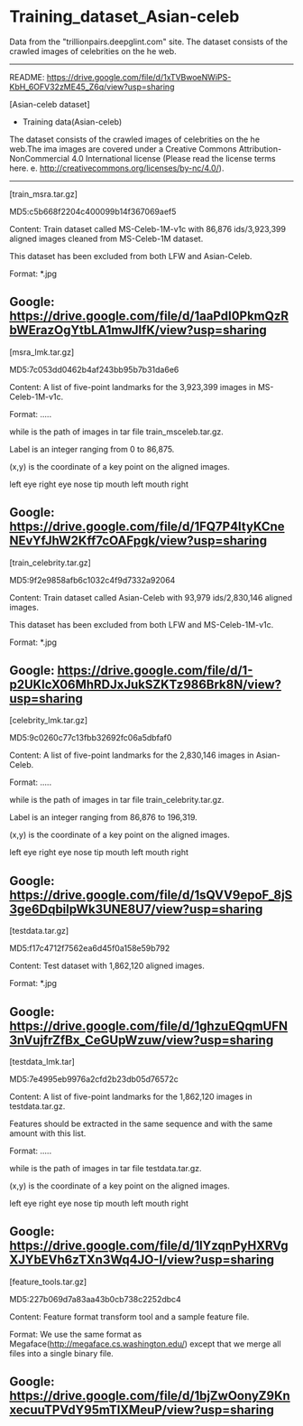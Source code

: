 # Training_dataset_Asian-celeb
Data from the "trillionpairs.deepglint.com" site. The dataset consists of the crawled images of celebrities on the he web. 

-------------------------------------------------------------------------------------------
README: https://drive.google.com/file/d/1xTVBwoeNWiPS-KbH_6OFV32zME45_Z6q/view?usp=sharing

[Asian-celeb dataset]

- Training data(Asian-celeb)

The dataset consists of the crawled images of celebrities on the he web.The ima images are covered under a Creative Commons Attribution-NonCommercial 4.0 International license (Please read the license terms here. e. http://creativecommons.org/licenses/by-nc/4.0/).

-------------------------------------------------------------------------------------------
[train_msra.tar.gz]

MD5:c5b668f2204c400099b14f367069aef5

Content: Train dataset called MS-Celeb-1M-v1c with 86,876 ids/3,923,399 aligned images cleaned from MS-Celeb-1M dataset.

This dataset has been excluded from both LFW and Asian-Celeb.

Format: *.jpg

Google: https://drive.google.com/file/d/1aaPdI0PkmQzRbWErazOgYtbLA1mwJIfK/view?usp=sharing
-------------------------------------------------------------------------------------------
[msra_lmk.tar.gz]

MD5:7c053dd0462b4af243bb95b7b31da6e6

Content: A list of five-point landmarks for the 3,923,399 images in MS-Celeb-1M-v1c.

Format:      ..... 

while  is the path of images in tar file train_msceleb.tar.gz.

Label is an integer ranging from 0 to 86,875.

(x,y) is the coordinate of a key point on the aligned images.

left eye
right eye
nose tip
mouth left
mouth right

Google: https://drive.google.com/file/d/1FQ7P4ItyKCneNEvYfJhW2Kff7cOAFpgk/view?usp=sharing
-------------------------------------------------------------------------------------------
[train_celebrity.tar.gz]

MD5:9f2e9858afb6c1032c4f9d7332a92064

Content: Train dataset called Asian-Celeb with 93,979 ids/2,830,146 aligned images.

This dataset has been excluded from both LFW and MS-Celeb-1M-v1c.

Format: *.jpg

Google: https://drive.google.com/file/d/1-p2UKlcX06MhRDJxJukSZKTz986Brk8N/view?usp=sharing
-------------------------------------------------------------------------------------------
[celebrity_lmk.tar.gz]

MD5:9c0260c77c13fbb32692fc06a5dbfaf0

Content: A list of five-point landmarks for the 2,830,146 images in Asian-Celeb.

Format:      ..... 

while  is the path of images in tar file train_celebrity.tar.gz.

Label is an integer ranging from 86,876 to 196,319.

(x,y) is the coordinate of a key point on the aligned images.

left eye
right eye
nose tip
mouth left
mouth right

Google: https://drive.google.com/file/d/1sQVV9epoF_8jS3ge6DqbilpWk3UNE8U7/view?usp=sharing
-------------------------------------------------------------------------------------------
[testdata.tar.gz]

MD5:f17c4712f7562ea6d45f0a158e59b792

Content: Test dataset with 1,862,120 aligned images.

Format: *.jpg

Google: https://drive.google.com/file/d/1ghzuEQqmUFN3nVujfrZfBx_CeGUpWzuw/view?usp=sharing
-------------------------------------------------------------------------------------------
[testdata_lmk.tar]

MD5:7e4995eb9976a2cfd2b23db05d76572c

Content: A list of five-point landmarks for the 1,862,120 images in testdata.tar.gz.

Features should be extracted in the same sequence and with the same amount with this list.

Format:     ..... 

while  is the path of images in tar file testdata.tar.gz.

(x,y) is the coordinate of a key point on the aligned images.

left eye
right eye
nose tip
mouth left
mouth right

Google: https://drive.google.com/file/d/1lYzqnPyHXRVgXJYbEVh6zTXn3Wq4JO-I/view?usp=sharing
-------------------------------------------------------------------------------------------
[feature_tools.tar.gz]

MD5:227b069d7a83aa43b0cb738c2252dbc4

Content: Feature format transform tool and a sample feature file.

Format: We use the same format as Megaface(http://megaface.cs.washington.edu/) except that we merge all files into a single binary file.

Google: https://drive.google.com/file/d/1bjZwOonyZ9KnxecuuTPVdY95mTIXMeuP/view?usp=sharing
-------------------------------------------------------------------------------------------
